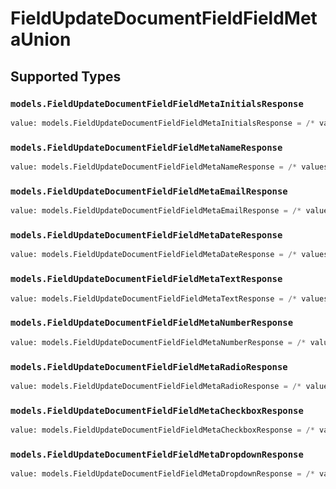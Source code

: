 # FieldUpdateDocumentFieldFieldMetaUnion


## Supported Types

### `models.FieldUpdateDocumentFieldFieldMetaInitialsResponse`

```python
value: models.FieldUpdateDocumentFieldFieldMetaInitialsResponse = /* values here */
```

### `models.FieldUpdateDocumentFieldFieldMetaNameResponse`

```python
value: models.FieldUpdateDocumentFieldFieldMetaNameResponse = /* values here */
```

### `models.FieldUpdateDocumentFieldFieldMetaEmailResponse`

```python
value: models.FieldUpdateDocumentFieldFieldMetaEmailResponse = /* values here */
```

### `models.FieldUpdateDocumentFieldFieldMetaDateResponse`

```python
value: models.FieldUpdateDocumentFieldFieldMetaDateResponse = /* values here */
```

### `models.FieldUpdateDocumentFieldFieldMetaTextResponse`

```python
value: models.FieldUpdateDocumentFieldFieldMetaTextResponse = /* values here */
```

### `models.FieldUpdateDocumentFieldFieldMetaNumberResponse`

```python
value: models.FieldUpdateDocumentFieldFieldMetaNumberResponse = /* values here */
```

### `models.FieldUpdateDocumentFieldFieldMetaRadioResponse`

```python
value: models.FieldUpdateDocumentFieldFieldMetaRadioResponse = /* values here */
```

### `models.FieldUpdateDocumentFieldFieldMetaCheckboxResponse`

```python
value: models.FieldUpdateDocumentFieldFieldMetaCheckboxResponse = /* values here */
```

### `models.FieldUpdateDocumentFieldFieldMetaDropdownResponse`

```python
value: models.FieldUpdateDocumentFieldFieldMetaDropdownResponse = /* values here */
```

